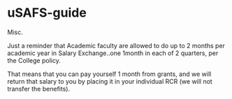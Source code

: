 # uSAFS-guide





Misc.

Just a reminder that Academic faculty are allowed to do up to 2 months per academic year in Salary Exchange..one 1month in each of 2 quarters, per the College policy.

That means that you can pay yourself 1 month from grants, and we will return that salary to you by placing it in your individual RCR (we will not transfer the benefits).
